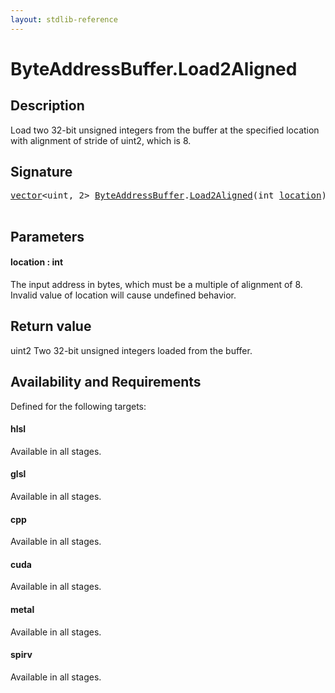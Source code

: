 ```yaml
---
layout: stdlib-reference
---
```


# ByteAddressBuffer\.Load2Aligned

## Description

Load two 32-bit unsigned integers from the buffer at the specified location with alignment
of stride of <span class='code'>uint2</span>, which is 8.



## Signature 

<pre>
<a href="../vector/index.md" class="code_type">vector</a>&lt;<span class="code_keyword">uint</span>, 2&gt; <a href="index.md" class="code_type">ByteAddressBuffer</a>.<a href="load2aligned-05.md">Load2Aligned</a>(<span class="code_keyword">int</span> <a href="load2aligned-05.md#decl-location" class="code_param">location</a>);

</pre>

## Parameters

####  <a id="decl-location"></a>location  : int
The input address in bytes, which must be a multiple of alignment of 8. Invalid
value of location will cause undefined behavior.


## Return value
<span class='code'>uint2</span> Two 32-bit unsigned integers loaded from the buffer.


## Availability and Requirements

Defined for the following targets:

#### hlsl
Available in all stages.

#### glsl
Available in all stages.

#### cpp
Available in all stages.

#### cuda
Available in all stages.

#### metal
Available in all stages.

#### spirv
Available in all stages.




<script>
// Fix .md links to .html when on ReadTheDocs
if (window.location.hostname.includes('readthedocs') || 
    window.location.hostname.includes('rtfd.io')) {
  document.addEventListener('DOMContentLoaded', function() {
    const links = document.querySelectorAll('a');
    links.forEach(link => {
      if (link.getAttribute('href') && link.getAttribute('href').endsWith('.md')) {
        link.href = link.href.replace(/\.md($|#|\?)/, '.html$1');
      }
    });
  });
}
</script>
